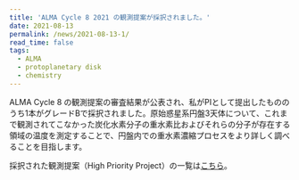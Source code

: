 ```yaml
---
title: 'ALMA Cycle 8 2021 の観測提案が採択されました。'
date: 2021-08-13
permalink: /news/2021-08-13-1/
read_time: false
tags:
  - ALMA
  - protoplanetary disk
  - chemistry
---
```


ALMA Cycle 8 の観測提案の審査結果が公表され、私がPIとして提出したもののうち1本がグレードBで採択されました。原始惑星系円盤3天体について、これまで観測されてこなかった炭化水素分子の重水素比およびそれらの分子が存在する領域の温度を測定することで、円盤内での重水素濃縮プロセスをより詳しく調べることを目指します。

採択された観測提案（High Priority Project）の一覧は[こちら](https://almascience.eso.org/observing/highest-priority-projects)。